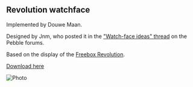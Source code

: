 ## Revolution watchface

Implemented by Douwe Maan.

Designed by Jnm, who posted it in the ["Watch-face ideas" thread](http://forums.getpebble.com/discussion/comment/3538/#Comment_3538) on the Pebble forums.

Based on the display of the [Freebox Revolution](http://www.free.fr/adsl/freebox-revolution.html).

[Download here](https://github.com/DouweM/PebbleRevolution/raw/master/releases/Revolution-1.1.pbw)

![Photo](http://d.pr/i/LBSq+)